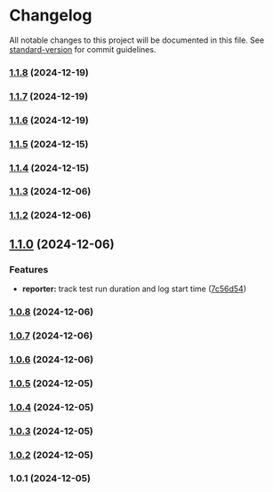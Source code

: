 # Changelog

All notable changes to this project will be documented in this file. See [standard-version](https://github.com/conventional-changelog/standard-version) for commit guidelines.

### [1.1.8](https://github.com/basal-john/playwright-ci-reporter/compare/v1.1.7...v1.1.8) (2024-12-19)

### [1.1.7](https://github.com/basal-john/playwright-ci-reporter/compare/v1.1.6...v1.1.7) (2024-12-19)

### [1.1.6](https://github.com/basal-john/playwright-ci-reporter/compare/v1.1.5...v1.1.6) (2024-12-19)

### [1.1.5](https://github.com/basal-john/playwright-ci-reporter/compare/v1.1.4...v1.1.5) (2024-12-15)

### [1.1.4](https://github.com/basal-john/playwright-ci-reporter/compare/v1.1.3...v1.1.4) (2024-12-15)

### [1.1.3](https://github.com/basal-john/playwright-ci-reporter/compare/v1.1.2...v1.1.3) (2024-12-06)

### [1.1.2](https://github.com/basal-john/playwright-ci-reporter/compare/v1.1.0...v1.1.2) (2024-12-06)

## [1.1.0](https://github.com/basal-john/playwright-ci-reporter/compare/v1.0.8...v1.1.0) (2024-12-06)

### Features

- **reporter:** track test run duration and log start time ([7c56d54](https://github.com/basal-john/playwright-ci-reporter/commit/7c56d54672bf834a4e335662abd3c495d099707c))

### [1.0.8](https://github.com/basal-john/playwright-ci-reporter/compare/v1.0.7...v1.0.8) (2024-12-06)

### [1.0.7](https://github.com/basal-john/playwright-ci-reporter/compare/v1.0.6...v1.0.7) (2024-12-06)

### [1.0.6](https://github.com/basal-john/playwright-ci-reporter/compare/v1.0.5...v1.0.6) (2024-12-06)

### [1.0.5](https://github.com/basal-john/playwright-ci-reporter/compare/v1.0.4...v1.0.5) (2024-12-05)

### [1.0.4](https://github.com/basal-john/playwright-ci-reporter/compare/v1.0.3...v1.0.4) (2024-12-05)

### [1.0.3](https://github.com/basal-john/playwright-ci-reporter/compare/v1.0.2...v1.0.3) (2024-12-05)

### [1.0.2](https://github.com/basal-john/playwright-ci-reporter/compare/v1.0.1...v1.0.2) (2024-12-05)

### 1.0.1 (2024-12-05)
